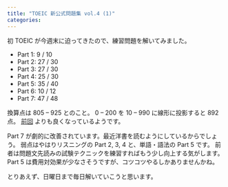 ```yaml
---
title: "TOEIC 新公式問題集 vol.4 (1)"
categories:
---
```


初 TOEIC が今週末に迫ってきたので、練習問題を解いてみました。

- Part 1: 9 / 10
- Part 2: 27 / 30
- Part 3: 27 / 30
- Part 4: 25 / 30
- Part 5: 35 / 40
- Part 6: 10 / 12
- Part 7: 47 / 48

換算点は 805 &#8211; 925 とのこと。
0 &#8211; 200 を 10 &#8211; 990 に線形に投影すると 892 点。
[前回](/blog/2009/05/24/toeic/) よりも良くなっているようです。

Part 7 が劇的に改善されています。最近洋書を読むようにしているからでしょう。
弱点はやはりリスニングの Part 2, 3, 4 と、単語・語法の Part 5 です。
前者は問題文先読みの試験テクニックを練習すればもう少し向上する気がします。
Part 5 は費用対効果が少なさそうですが、コツコツやるしかありませんかね。

とりあえず、日曜日まで毎日解いていこうと思います。
